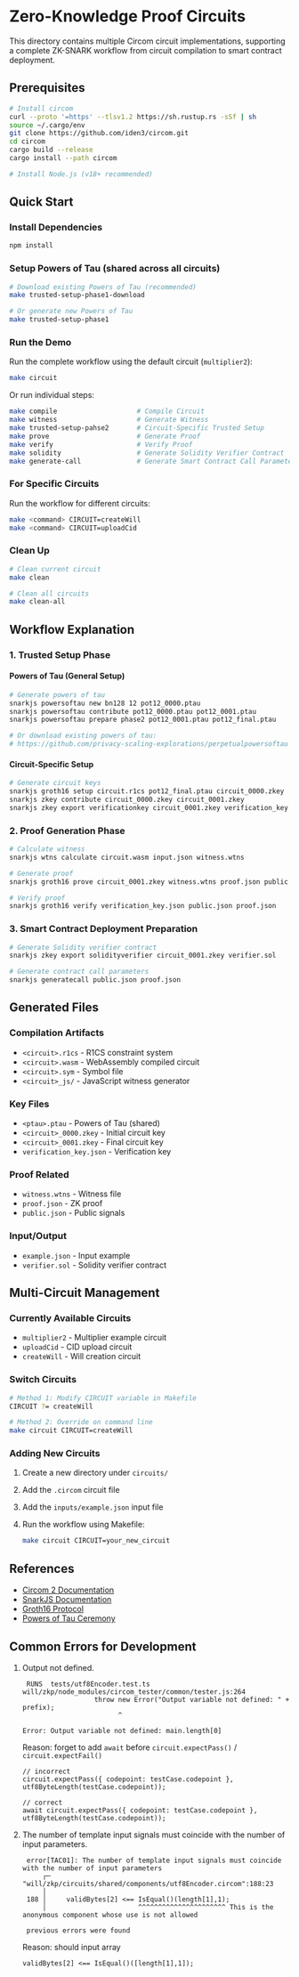 # Zero-Knowledge Proof Circuits

This directory contains multiple Circom circuit implementations, supporting a complete ZK-SNARK workflow from circuit compilation to smart contract deployment.

## Prerequisites

```bash
# Install circom
curl --proto '=https' --tlsv1.2 https://sh.rustup.rs -sSf | sh
source ~/.cargo/env
git clone https://github.com/iden3/circom.git
cd circom
cargo build --release
cargo install --path circom

# Install Node.js (v18+ recommended)
```

## Quick Start

### Install Dependencies

```bash
npm install
```

### Setup Powers of Tau (shared across all circuits)

```bash
# Download existing Powers of Tau (recommended)
make trusted-setup-phase1-download

# Or generate new Powers of Tau
make trusted-setup-phase1
```

### Run the Demo

Run the complete workflow using the default circuit (`multiplier2`):

```bash
make circuit
```

Or run individual steps:

```bash
make compile                    # Compile Circuit
make witness                    # Generate Witness
make trusted-setup-pahse2       # Circuit-Specific Trusted Setup
make prove                      # Generate Proof
make verify                     # Verify Proof
make solidity                   # Generate Solidity Verifier Contract
make generate-call              # Generate Smart Contract Call Parameters
```

### For Specific Circuits

Run the workflow for different circuits:

```bash
make <command> CIRCUIT=createWill
make <command> CIRCUIT=uploadCid
```

### Clean Up

```bash
# Clean current circuit
make clean

# Clean all circuits
make clean-all
```

## Workflow Explanation

### 1. Trusted Setup Phase

#### Powers of Tau (General Setup)

```bash
# Generate powers of tau
snarkjs powersoftau new bn128 12 pot12_0000.ptau
snarkjs powersoftau contribute pot12_0000.ptau pot12_0001.ptau
snarkjs powersoftau prepare phase2 pot12_0001.ptau pot12_final.ptau

# Or download existing powers of tau:
# https://github.com/privacy-scaling-explorations/perpetualpowersoftau
```

#### Circuit-Specific Setup

```bash
# Generate circuit keys
snarkjs groth16 setup circuit.r1cs pot12_final.ptau circuit_0000.zkey
snarkjs zkey contribute circuit_0000.zkey circuit_0001.zkey
snarkjs zkey export verificationkey circuit_0001.zkey verification_key.json
```

### 2. Proof Generation Phase

```bash
# Calculate witness
snarkjs wtns calculate circuit.wasm input.json witness.wtns

# Generate proof
snarkjs groth16 prove circuit_0001.zkey witness.wtns proof.json public.json

# Verify proof
snarkjs groth16 verify verification_key.json public.json proof.json
```

### 3. Smart Contract Deployment Preparation

```bash
# Generate Solidity verifier contract
snarkjs zkey export solidityverifier circuit_0001.zkey verifier.sol

# Generate contract call parameters
snarkjs generatecall public.json proof.json
```

## Generated Files

### Compilation Artifacts

- `<circuit>.r1cs` - R1CS constraint system
- `<circuit>.wasm` - WebAssembly compiled circuit
- `<circuit>.sym` - Symbol file
- `<circuit>_js/` - JavaScript witness generator

### Key Files

- `<ptau>.ptau` - Powers of Tau (shared)
- `<circuit>_0000.zkey` - Initial circuit key
- `<circuit>_0001.zkey` - Final circuit key
- `verification_key.json` - Verification key

### Proof Related

- `witness.wtns` - Witness file
- `proof.json` - ZK proof
- `public.json` - Public signals

### Input/Output

- `example.json` - Input example
- `verifier.sol` - Solidity verifier contract

## Multi-Circuit Management

### Currently Available Circuits

- `multiplier2` - Multiplier example circuit
- `uploadCid` - CID upload circuit
- `createWill` - Will creation circuit

### Switch Circuits

```bash
# Method 1: Modify CIRCUIT variable in Makefile
CIRCUIT ?= createWill

# Method 2: Override on command line
make circuit CIRCUIT=createWill
```

### Adding New Circuits

1. Create a new directory under `circuits/`
2. Add the `.circom` circuit file
3. Add the `inputs/example.json` input file
4. Run the workflow using Makefile:

   ```bash
   make circuit CIRCUIT=your_new_circuit
   ```

## References

- [Circom 2 Documentation](https://docs.circom.io/getting-started/installation/)
- [SnarkJS Documentation](https://github.com/iden3/snarkjs)
- [Groth16 Protocol](https://eprint.iacr.org/2016/260.pdf)
- [Powers of Tau Ceremony](https://github.com/privacy-scaling-explorations/perpetualpowersoftau)

## Common Errors for Development

1. Output not defined.
   ```
    RUNS  tests/utf8Encoder.test.ts
   will/zkp/node_modules/circom_tester/common/tester.js:264
                     throw new Error("Output variable not defined: " + prefix);
                           ^

   Error: Output variable not defined: main.length[0]
   ```

   Reason: forget to add `await` before `circuit.expectPass()` / `circuit.expectFail()`
   ```
   // incorrect
   circuit.expectPass({ codepoint: testCase.codepoint }, utf8ByteLength(testCase.codepoint));
   
   // correct
   await circuit.expectPass({ codepoint: testCase.codepoint }, utf8ByteLength(testCase.codepoint));
   ```

2. The number of template input signals must coincide with the number of input parameters.
   ```
    error[TAC01]: The number of template input signals must coincide with the number of input parameters 
        ┌─ "will/zkp/circuits/shared/components/utf8Encoder.circom":188:23
        │
    188 │     validBytes[2] <== IsEqual()(length[1],1);
        │                       ^^^^^^^^^^^^^^^^^^^^^^ This is the anonymous component whose use is not allowed

    previous errors were found
   ```

   Reason: should input array

   ```
   validBytes[2] <== IsEqual()([length[1],1]);
   ```
